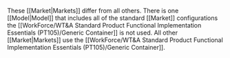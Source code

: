 These [[Market|Markets]] differ from all others. There is one [[Model|Model]] that includes all of the standard [[Market]] configurations the [[WorkForce/WT&A Standard Product Functional Implementation Essentials (PT105)/Generic Container]] is not used. All other [[Market|Markets]] use the [[WorkForce/WT&A Standard Product Functional Implementation Essentials (PT105)/Generic Container]].
